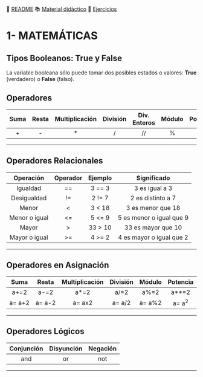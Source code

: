 
:page_with_curl: [README](../indice.md) :books: [Material didáctico](/documentation/indice.md) :pencil: [Ejercicios](/tests/indicetests.md)




# 1- MATEMÁTICAS

## Tipos Booleanos: True y False

La variable booleana sólo puede tomar dos posibles estados o valores: **True** (verdadero) o **False** (falso).
## Operadores

| Suma | Resta | Multiplicación | División | Div. Enteros | Módulo | Potencia |
| :--: | :--: | :--: | :--: | :--: | :--: | :--: |
| + | - | * | / | // | % | ** |

---
## Operadores Relacionales

| Operación| Operador| Ejemplo| Significado |
| :--: | :--: | :--: | :--: |
| Igualdad | == | 3 == 3 | 3 es igual a 3 |
| Desigualdad | != | 2 != 7| 2 es distinto a 7 |
| Menor	|<	|3 < 18	| 3 es menor que 18 |
| Menor o igual | <= | 5 <= 9 | 5 es menor o igual que 9 |
| Mayor | > | 33 > 10 | 33 es mayor que 10 |
| Mayor o igual | >= | 4 >= 2 | 4 es mayor o igual que 2 |


---
## Operadores en Asignación

| Suma | Resta | Multiplicación | División | Módulo | Potencia |
| :--: | :--: | :--: | :--: | :--: | :--: |
| a+=2 | a-=2 | a*=2 | a/=2 | a%=2 | a**=2 |
| a= a+2 | a= a-2 | a= ax2 | a= a/2 | a= a%2 | a= a<sup>2</sup> |
---

## Operadores Lógicos

| Conjunción | Disyunción | Negación | 
| :--: | :--: | :--: |
| and | or | not |
---
  

